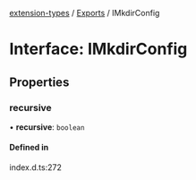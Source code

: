 [extension-types](../README.md) / [Exports](../modules.md) / IMkdirConfig

# Interface: IMkdirConfig

## Properties

### recursive

• **recursive**: `boolean`

#### Defined in

index.d.ts:272
